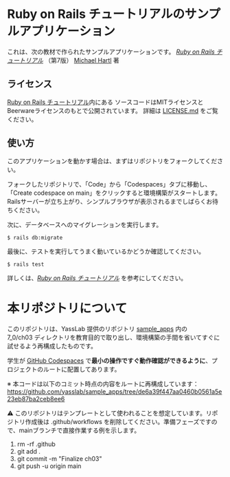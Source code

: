 # Ruby on Rails チュートリアルのサンプルアプリケーション

これは、次の教材で作られたサンプルアプリケーションです。
[*Ruby on Rails チュートリアル*](https://railstutorial.jp/)
（第7版）
[Michael Hartl](https://www.michaelhartl.com/) 著

## ライセンス

[Ruby on Rails チュートリアル](https://railstutorial.jp/)内にある
ソースコードはMITライセンスとBeerwareライセンスのもとで公開されています。
詳細は [LICENSE.md](LICENSE.md) をご覧ください。

## 使い方

このアプリケーションを動かす場合は、まずはリポジトリをフォークしてください。

フォークしたリポジトリで、「Code」から「Codespaces」タブに移動し、
「Create codespace on main」をクリックすると環境構築がスタートします。
Railsサーバーが立ち上がり、シンプルブラウザが表示されるまでしばらくお待ちください。

次に、データベースへのマイグレーションを実行します。

```
$ rails db:migrate
```

最後に、テストを実行してうまく動いているかどうか確認してください。

```
$ rails test
```

詳しくは、[*Ruby on Rails チュートリアル*](https://railstutorial.jp/)
を参考にしてください。

# 本リポジトリについて

このリポジトリは、YassLab 提供のリポジトリ [sample_apps](https://github.com/yasslab/sample_apps) 内の  
7_0/ch03 ディレクトリを教育目的で取り出し、環境構築の手間を省いてすぐに試せるよう再構成したものです。  

学生が [GitHub Codespaces](https://github.com/features/codespaces) で**最小の操作ですぐ動作確認ができるように**、プロジェクトのルートに配置してあります。  

※ 本コードは以下のコミット時点の内容をルートに再構成しています：  
https://github.com/yasslab/sample_apps/tree/de6a39f447aa0460b0561a5e23eb87ba2ceb8ee6  

⚠️ このリポジトリはテンプレートとして使われることを想定しています。リポジトリ作成後は .github/workflows を削除してください。準備フェーズですので、mainブランチで直接作業する例を示します。  

1. rm -rf .github
1. git add .
1. git commit -m "Finalize ch03"
1. git push -u origin main

